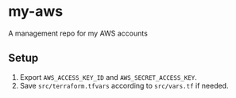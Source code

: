 # my-aws
A management repo for my AWS accounts

## Setup
1. Export `AWS_ACCESS_KEY_ID` and `AWS_SECRET_ACCESS_KEY`.
2. Save `src/terraform.tfvars` according to `src/vars.tf` if needed.
